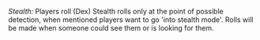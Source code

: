 *Stealth:* Players roll (Dex) Stealth rolls only at the point of possible detection, when mentioned players want to go 'into stealth mode'. Rolls will be made when someone could see them or is looking for them.